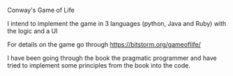Conway's Game of Life

I intend to implement the game in 3 languages (python, Java and Ruby) with the logic and a UI

For details on the game go through https://bitstorm.org/gameoflife/

I have been going through the book the pragmatic programmer and have tried to implement some principles from the book into the code.
